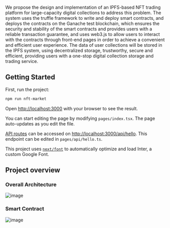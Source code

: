 We propose the design and implementation of an IPFS-based NFT trading platform for large-capacity digital collections to address this problem. The system uses the truffle framework to write and deploy smart contracts, and deploys the contracts on the Ganache test blockchain, which ensures the security and stability of the smart contracts and provides users with a reliable transaction guarantee, and uses web3.js to allow users to interact with the contracts through front-end pages in order to achieve a convenient and efficient user experience. The data of user collections will be stored in the IPFS system, using decentralized storage, trustworthy, secure and efficient, providing users with a one-stop digital collection storage and trading service.

## Getting Started

First, run the project:

```bash
npm run nft-market
```

Open [http://localhost:3000](http://localhost:3000) with your browser to see the result.

You can start editing the page by modifying `pages/index.tsx`. The page auto-updates as you edit the file.

[API routes](https://nextjs.org/docs/api-routes/introduction) can be accessed on [http://localhost:3000/api/hello](http://localhost:3000/api/hello). This endpoint can be edited in `pages/api/hello.ts`.


This project uses [`next/font`](https://nextjs.org/docs/basic-features/font-optimization) to automatically optimize and load Inter, a custom Google Font.

## Project overview
### Overall Architecture
![image](https://github.com/suyicon/NftMarket-beta/assets/109325917/0d006d84-9fc0-4638-b766-a850bfdf7b85)

### Smart Contract
![image](https://github.com/suyicon/NftMarket-beta/assets/109325917/a6242464-e59f-4a66-8111-3470190c7fd9)



